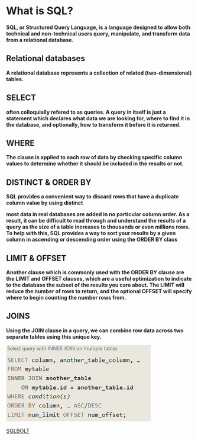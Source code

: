 # What is SQL?

**SQL, or Structured Query Language, is a language designed to allow both technical and non-technical users query, manipulate, and transform data from a relational database.**

## Relational databases

**A relational database represents a collection of related (two-dimensional) tables.**

## SELECT

**often colloquially refered to as queries. A query in itself is just a statement which declares what data we are looking for, where to find it in the database, and optionally, how to transform it before it is returned.**

## WHERE

**The clause is applied to each row of data by checking specific column values to determine whether it should be included in the results or not.**

## DISTINCT & ORDER BY

**SQL provides a convenient way to discard rows that have a duplicate column value by using distinct**

**most data in real databases are added in no particular column order. As a result, it can be difficult to read through and understand the results of a query as the size of a table increases to thousands or even millions rows.
To help with this, SQL provides a way to sort your results by a given column in ascending or descending order using the ORDER BY claus**

## LIMIT & OFFSET 

**Another clause which is commonly used with the ORDER BY clause are the LIMIT and OFFSET clauses, which are a useful optimization to indicate to the database the subset of the results you care about.
The LIMIT will reduce the number of rows to return, and the optional OFFSET will specify where to begin counting the number rows from.**

## JOINS

**Using the JOIN clause in a query, we can combine row data across two separate tables using this unique key.**

![JOIN](img/JOIN.png)

[SQLBOLT](https://sqlbolt.com/lesson/select_queries_introduction)